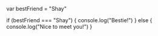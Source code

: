 var bestFriend = "Shay" 

if (bestFriend === "Shay") {
console.log("Bestie!")
} else {
  console.log("Nice to meet you!")
}